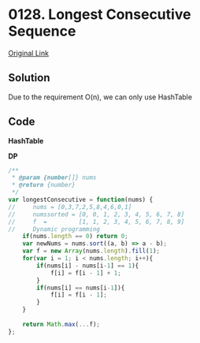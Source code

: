 
# 0128. Longest Consecutive Sequence

[Original Link](https://leetcode.com/problems/longest-consecutive-sequence/)

## Solution
Due to the requirement O(n), we can only use HashTable

## Code
**HashTable**

**DP**
```javascript
/**
 * @param {number[]} nums
 * @return {number}
 */
var longestConsecutive = function(nums) {
//     nums = [0,3,7,2,5,8,4,6,0,1]
//     numssorted = [0, 0, 1, 2, 3, 4, 5, 6, 7, 8]
//     f  =         [1, 1, 2, 3, 4, 5, 6, 7, 8, 9]
//     Dynamic programming
    if(nums.length == 0) return 0;
    var newNums = nums.sort((a, b) => a - b);
    var f = new Array(nums.length).fill(1);
    for(var i = 1; i < nums.length; i++){
        if(nums[i] - nums[i-1] == 1){
            f[i] = f[i - 1] + 1;
        }
        if(nums[i] == nums[i-1]){
            f[i] = f[i - 1];
        }
    }
    
    return Math.max(...f);
};
```
